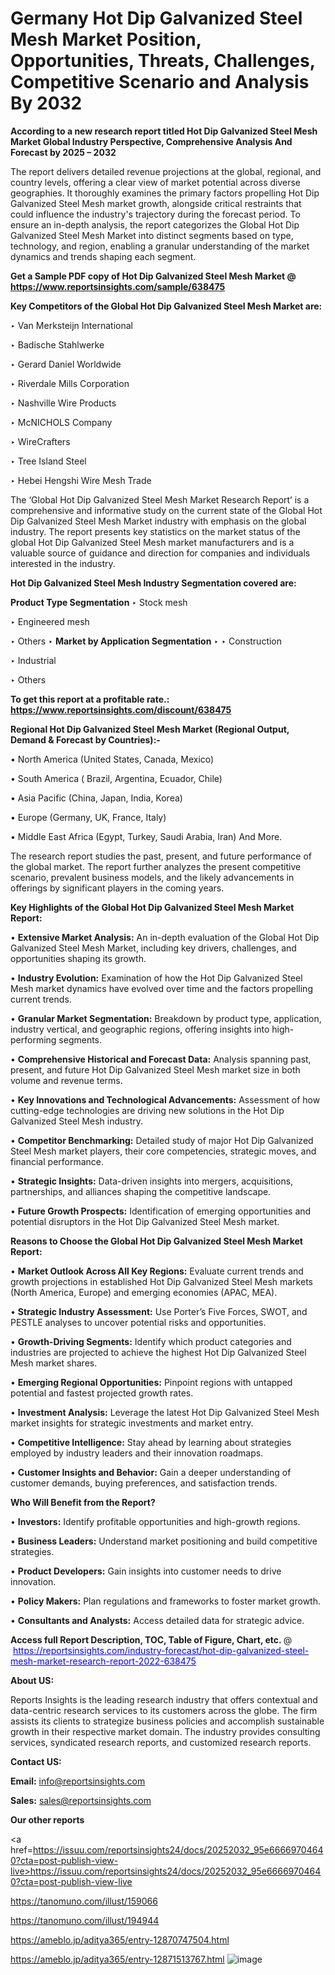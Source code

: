 # Germany Hot Dip Galvanized Steel Mesh Market Position, Opportunities, Threats, Challenges, Competitive Scenario and Analysis By 2032

<strong>According to a new research report titled Hot Dip Galvanized Steel Mesh Market Global Industry Perspective, Comprehensive Analysis And Forecast by 2025 – 2032</strong>

The report delivers detailed revenue projections at the global, regional, and country levels, offering a clear view of market potential across diverse geographies. It thoroughly examines the primary factors propelling Hot Dip Galvanized Steel Mesh market growth, alongside critical restraints that could influence the industry's trajectory during the forecast period. To ensure an in-depth analysis, the report categorizes the Global Hot Dip Galvanized Steel Mesh Market into distinct segments based on type, technology, and region, enabling a granular understanding of the market dynamics and trends shaping each segment.

<strong>Get a Sample PDF copy of Hot Dip Galvanized Steel Mesh Market </strong><strong>@<a href=https://www.reportsinsights.com/sample/638475 style=color:#0000ff;> https://www.reportsinsights.com/sample/638475</a></strong></font>

<strong>Key Competitors of the Global Hot Dip Galvanized Steel Mesh Market are:</strong>

‣ Van Merksteijn International

‣ Badische Stahlwerke

‣ Gerard Daniel Worldwide

‣ Riverdale Mills Corporation

‣ Nashville Wire Products

‣ McNICHOLS Company

‣ WireCrafters

‣ Tree Island Steel

‣ Hebei Hengshi Wire Mesh Trade

The ‘Global Hot Dip Galvanized Steel Mesh Market Research Report’ is a comprehensive and informative study on the current state of the Global Hot Dip Galvanized Steel Mesh Market industry with emphasis on the global industry. The report presents key statistics on the market status of the global Hot Dip Galvanized Steel Mesh market manufacturers and is a valuable source of guidance and direction for companies and individuals interested in the industry.

<strong>Hot Dip Galvanized Steel Mesh Industry Segmentation covered are:</strong>

<strong>Product Type Segmentation</strong>
‣
Stock mesh

‣ Engineered mesh

‣ Others
‣ 
<strong>Market by Application Segmentation</strong>
‣
‣  Construction

‣ Industrial

‣ Others

<strong>To get this report at a profitable rate.: <a href=https://www.reportsinsights.com/discount/638475 style=color:#0000ff;>https://www.reportsinsights.com/discount/638475</a></strong></font>

<strong>Regional Hot Dip Galvanized Steel Mesh Market (Regional Output, Demand &amp; Forecast by Countries):-</strong>

• North America (United States, Canada, Mexico)

• South America ( Brazil, Argentina, Ecuador, Chile)

• Asia Pacific (China, Japan, India, Korea)

• Europe (Germany, UK, France, Italy)

• Middle East Africa (Egypt, Turkey, Saudi Arabia, Iran) And More.

The research report studies the past, present, and future performance of the global market. The report further analyzes the present competitive scenario, prevalent business models, and the likely advancements in offerings by significant players in the coming years.

<strong>Key Highlights of the Global Hot Dip Galvanized Steel Mesh Market Report:</strong>

• <strong>Extensive Market Analysis:</strong> An in-depth evaluation of the Global Hot Dip Galvanized Steel Mesh Market, including key drivers, challenges, and opportunities shaping its growth.

• <strong>Industry Evolution:</strong> Examination of how the Hot Dip Galvanized Steel Mesh market dynamics have evolved over time and the factors propelling current trends.

• <strong>Granular Market Segmentation:</strong> Breakdown by product type, application, industry vertical, and geographic regions, offering insights into high-performing segments.

• <strong>Comprehensive Historical and Forecast Data:</strong> Analysis spanning past, present, and future Hot Dip Galvanized Steel Mesh market size in both volume and revenue terms.

• <strong>Key Innovations and Technological Advancements:</strong> Assessment of how cutting-edge technologies are driving new solutions in the Hot Dip Galvanized Steel Mesh industry.

• <strong>Competitor Benchmarking:</strong> Detailed study of major Hot Dip Galvanized Steel Mesh market players, their core competencies, strategic moves, and financial performance.

• <strong>Strategic Insights:</strong> Data-driven insights into mergers, acquisitions, partnerships, and alliances shaping the competitive landscape.

• <strong>Future Growth Prospects:</strong> Identification of emerging opportunities and potential disruptors in the Hot Dip Galvanized Steel Mesh market.

<strong>Reasons to Choose the Global Hot Dip Galvanized Steel Mesh Market Report:</strong>

• <strong>Market Outlook Across All Key Regions:</strong> Evaluate current trends and growth projections in established Hot Dip Galvanized Steel Mesh markets (North America, Europe) and emerging economies (APAC, MEA).

• <strong>Strategic Industry Assessment:</strong> Use Porter’s Five Forces, SWOT, and PESTLE analyses to uncover potential risks and opportunities.

• <strong>Growth-Driving Segments:</strong> Identify which product categories and industries are projected to achieve the highest Hot Dip Galvanized Steel Mesh market shares.

• <strong>Emerging Regional Opportunities:</strong> Pinpoint regions with untapped potential and fastest projected growth rates.

• <strong>Investment Analysis:</strong> Leverage the latest Hot Dip Galvanized Steel Mesh market insights for strategic investments and market entry.

• <strong>Competitive Intelligence:</strong> Stay ahead by learning about strategies employed by industry leaders and their innovation roadmaps.

• <strong>Customer Insights and Behavior:</strong> Gain a deeper understanding of customer demands, buying preferences, and satisfaction trends.

<strong>Who Will Benefit from the Report?</strong>

• <strong>Investors:</strong> Identify profitable opportunities and high-growth regions.

• <strong>Business Leaders:</strong> Understand market positioning and build competitive strategies.

• <strong>Product Developers:</strong> Gain insights into customer needs to drive innovation.

• <strong>Policy Makers:</strong> Plan regulations and frameworks to foster market growth.

• <strong>Consultants and Analysts:</strong> Access detailed data for strategic advice.
</ul>
<strong>Access full Report Description, TOC, Table of Figure, Chart, etc. </strong>@  <a href=https://reportsinsights.com/industry-forecast/hot-dip-galvanized-steel-mesh-market-research-report-2022-638475 style=color:#0000ff;>https://reportsinsights.com/industry-forecast/hot-dip-galvanized-steel-mesh-market-research-report-2022-638475</a></font>

<strong><strong>About US</strong>:</strong>

Reports Insights is the leading research industry that offers contextual and data-centric research services to its customers across the globe. The firm assists its clients to strategize business policies and accomplish sustainable growth in their respective market domain. The industry provides consulting services, syndicated research reports, and customized research reports.

<strong>Contact US:</strong>

<p class=""""><b>Email:</b> <a href=mailto:info@reportsinsights.com>info@reportsinsights.com</a></p>
<p class=""""><b>Sales:</b> <a href=mailto:sales@reportsinsights.com>sales@reportsinsights.com</a></p>

<strong>Our other reports</strong>

<a href=https://issuu.com/reportsinsights24/docs/20252032_95e66669704640?cta=post-publish-view-live>https://issuu.com/reportsinsights24/docs/20252032_95e66669704640?cta=post-publish-view-live</a>

<a href=https://tanomuno.com/illust/159066>https://tanomuno.com/illust/159066</a>

<a href=https://tanomuno.com/illust/194944>https://tanomuno.com/illust/194944</a>

<a href=https://ameblo.jp/aditya365/entry-12870747504.html>https://ameblo.jp/aditya365/entry-12870747504.html</a>

<a href=https://ameblo.jp/aditya365/entry-12871513767.html>https://ameblo.jp/aditya365/entry-12871513767.html</a>
![image](https://github.com/user-attachments/assets/7ce676f6-c444-4a1f-abcc-050d0f4656d5)
